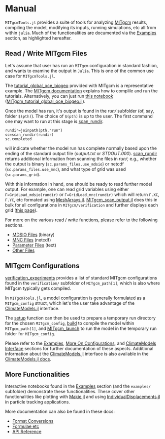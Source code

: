 # Manual

`MITgcmTools.jl` provides a suite of tools for analyzing [MITgcm](https://mitgcm.readthedocs.io/en/latest/?badge=latest) results, compiling the model, modifying its inputs, running simulations, etc all from within `julia`. Much of the functionalities are documented via the [Examples](@ref) section, as highlighted hereafter.

## Read / Write MITgcm Files

Let's assume that user has run an `MITgcm` configuration in standard fashion, and wants to examine the output in `Julia`. This is one of the common use case for `MITgcmTools.jl`.

The [tutorial\_global\_oce_biogeo](https://mitgcm.readthedocs.io/en/latest/examples/global_oce_biogeo/global_oce_biogeo.html) provided with MITgcm is a representative example. The [MITgcm documentation](https://mitgcm.readthedocs.io/en/latest/getting_started/getting_started.html) explains how to complile and run the tutorials. Alternatively, you can just run [this notebook](https://juliaocean.github.io/MarineEcosystemsJuliaCon2021.jl/dev/MITgcm_tutorial_global_oce_biogeo.html) ([MITgcm\_tutorial\_global\_oce\_biogeo.jl](https://juliaocean.github.io/MarineEcosystemsJuliaCon2021.jl/dev/MITgcm_tutorial_global_oce_biogeo.jl)).

Once the model has run, it's output is found in the _run/_ subfolder (of, say, folder `$(pth)`). The choice of `$(pth)` is up to the user. The first command one may want to run at this stage is [scan_rundir](@ref).

```
rundir=joinpath(pth,"run")
sc=scan_rundir(rundir)
sc.completed
```

will indicate whether the model run has complete normally based upon the ending of the standard output file (_output.txt_ or _STDOUT.000_). [scan_rundir](@ref) returns additional information from scanning the files in _run/_; e.g., whether the output is binary (`sc.params_files.use_mdsio`) or netcdf (`sc.params_files.use_mnc`), and what type of grid was used (`sc.params_grid`).

With this information in hand, one should be ready to read further model output. For example, one can read grid variables using either `Γ=GridLoad_mdsio(rundir)` or `Γ=GridLoad_mnc(rundir)` which will return `Γ.XC`, `Γ.YC`, etc formated using [MeshArrays.jl](https://github.com/JuliaClimate/MeshArrays.jl). [MITgcm\_scan\_output.jl](https://github.com/gaelforget/MITgcmTools.jl/blob/master/examples/MITgcm_scan_output.jl) does this in bulk for all configurations in `MITgcm/verification` and further displays each grid ([this page](https://gaelforget.github.io/MITgcmTools.jl/dev/examples/MITgcm_scan_output.html)).

For more on the various read / write functions, please refer to the following sections.

- [MDSIO Files](@ref) (binary)
- [MNC Files](@ref) (netcdf)
- [Parameter Files](@ref) (text)
- [Other Files](@ref)

## MITgcm Configurations

[verification_experiments](@ref) provides a list of standard MITgcm configurations found in the `verification/` subfolder of `MITgcm_path[1]`, which is also where MITgcm typically gets compiled. 

In `MITgcmTools.jl`, a model configuration is generally formulated as a `MITgcm_config` struct, which let's the user take advantage of the [ClimateModels.jl](https://github.com/gaelforget/ClimateModels.jl) interface.

The [setup](@ref) function can then be used to prepare a temporary run directory for the chosen `MITgcm_config`, [build](@ref) to compile the model within `MITgcm_path[1]`, and [MITgcm_launch](@ref) to run the model in the temporary run folder for `MITgcm_config`. 

Please refer to the [Examples](@ref), [More On Configurations](@ref), and [ClimateModels Interface](@ref) sections for further documentation of these aspects. Additional information about the [ClimateModels.jl](https://github.com/gaelforget/ClimateModels.jl) interface is also available in the [ClimateModels.jl docs](https://gaelforget.github.io/ClimateModels.jl/dev/).

## More Functionalities

Interactive notebooks found in the [Examples](@ref) section (and the `examples/` subfolder) demonstrate these functionalities. These cover other functionalities like plotting with [Makie.jl](https://makie.juliaplots.org/stable/) and using [IndividualDisplacements.jl](https://github.com/JuliaClimate/IndividualDisplacements.jl) in particle tracking applications.

More documentation can also be found in these docs:

- [Format Conversions](@ref)
- [Formulae etc](@ref)
- [API Reference](@ref)

